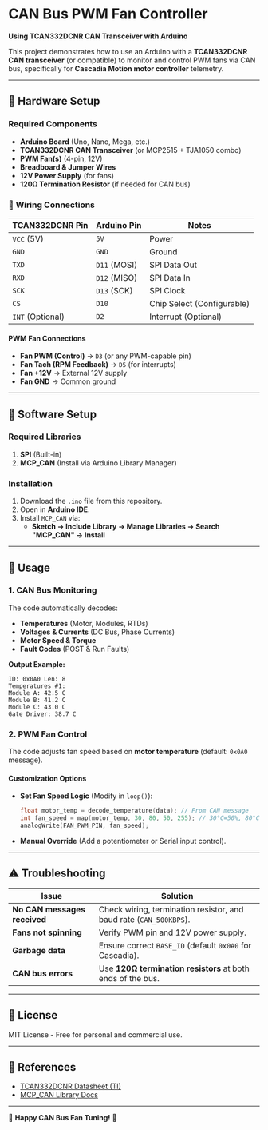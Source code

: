 # CAN Bus PWM Fan Controller  
**Using TCAN332DCNR CAN Transceiver with Arduino**  

This project demonstrates how to use an Arduino with a **TCAN332DCNR CAN transceiver** (or compatible) to monitor and control PWM fans via CAN bus, specifically for **Cascadia Motion motor controller** telemetry.  

---

## 📌 **Hardware Setup**  

### **Required Components**  
- **Arduino Board** (Uno, Nano, Mega, etc.)  
- **TCAN332DCNR CAN Transceiver** (or MCP2515 + TJA1050 combo)  
- **PWM Fan(s)** (4-pin, 12V)  
- **Breadboard & Jumper Wires**  
- **12V Power Supply** (for fans)  
- **120Ω Termination Resistor** (if needed for CAN bus)  

### 🔌 **Wiring Connections**  

| **TCAN332DCNR Pin** | **Arduino Pin** | **Notes** |
|---------------------|----------------|-----------|
| `VCC` (5V)         | `5V`           | Power     |
| `GND`              | `GND`          | Ground    |
| `TXD`              | `D11` (MOSI)   | SPI Data Out |
| `RXD`              | `D12` (MISO)   | SPI Data In |
| `SCK`              | `D13` (SCK)    | SPI Clock |
| `CS`               | `D10`          | Chip Select (Configurable) |
| `INT` (Optional)   | `D2`           | Interrupt (Optional) |

#### **PWM Fan Connections**  
- **Fan PWM (Control)** → `D3` (or any PWM-capable pin)  
- **Fan Tach (RPM Feedback)** → `D5` (for interrupts)  
- **Fan +12V** → External 12V supply  
- **Fan GND** → Common ground  

---

## 📡 **Software Setup**  

### **Required Libraries**  
1. **SPI** (Built-in)  
2. **MCP_CAN** (Install via Arduino Library Manager)  

### **Installation**  
1. Download the `.ino` file from this repository.  
2. Open in **Arduino IDE**.  
3. Install `MCP_CAN` via:  
   - **Sketch → Include Library → Manage Libraries → Search "MCP_CAN" → Install**  

---

## 🚀 **Usage**  

### **1. CAN Bus Monitoring**  
The code automatically decodes:  
- **Temperatures** (Motor, Modules, RTDs)  
- **Voltages & Currents** (DC Bus, Phase Currents)  
- **Motor Speed & Torque**  
- **Fault Codes** (POST & Run Faults)  

**Output Example:**  
```
ID: 0x0A0 Len: 8  
Temperatures #1:  
Module A: 42.5 C  
Module B: 41.2 C  
Module C: 43.0 C  
Gate Driver: 38.7 C  
```

### **2. PWM Fan Control**  
The code adjusts fan speed based on **motor temperature** (default: `0x0A0` message).  

#### **Customization Options**  
- **Set Fan Speed Logic** (Modify in `loop()`):  
  ```cpp
  float motor_temp = decode_temperature(data); // From CAN message
  int fan_speed = map(motor_temp, 30, 80, 50, 255); // 30°C=50%, 80°C=100%
  analogWrite(FAN_PWM_PIN, fan_speed);
  ```
- **Manual Override** (Add a potentiometer or Serial input control).  

---

## ⚠️ **Troubleshooting**  

| **Issue** | **Solution** |
|-----------|--------------|
| **No CAN messages received** | Check wiring, termination resistor, and baud rate (`CAN_500KBPS`). |
| **Fans not spinning** | Verify PWM pin and 12V power supply. |
| **Garbage data** | Ensure correct `BASE_ID` (default `0x0A0` for Cascadia). |
| **CAN bus errors** | Use **120Ω termination resistors** at both ends of the bus. |

---

## 📜 **License**  
MIT License - Free for personal and commercial use.  

---

## 🔗 **References**  
- [TCAN332DCNR Datasheet (TI)](https://www.ti.com/lit/ds/symlink/tcan332.pdf)  
- [MCP_CAN Library Docs](https://github.com/coryjfowler/MCP_CAN_lib)  

---

🎉 **Happy CAN Bus Fan Tuning!** 🎉
